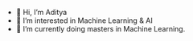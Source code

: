 - 👋 Hi, I’m Aditya
- 👀 I’m interested in Machine Learning & AI
- 🌱 I’m currently doing masters in Machine Learning.
<!---
Aditya-5895/Aditya-5895 is a ✨ special ✨ repository because its `README.md` (this file) appears on your GitHub profile.
You can click the Preview link to take a look at your changes.
--->
